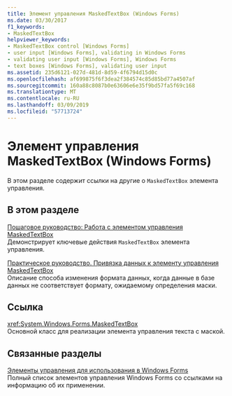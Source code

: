 ```yaml
---
title: Элемент управления MaskedTextBox (Windows Forms)
ms.date: 03/30/2017
f1_keywords:
- MaskedTextBox
helpviewer_keywords:
- MaskedTextBox control [Windows Forms]
- user input [Windows Forms], validating in Windows Forms
- validating user input [Windows Forms], Windows Forms
- text boxes [Windows Forms], validating user input
ms.assetid: 235d6121-027d-481d-8d59-4f6794d15d0c
ms.openlocfilehash: af699875f6f3dea2f384574c85d85bd77a4507af
ms.sourcegitcommit: 160a88c8087b0e63606e6e35f9bd57fa5f69c168
ms.translationtype: MT
ms.contentlocale: ru-RU
ms.lasthandoff: 03/09/2019
ms.locfileid: "57713724"
---
```

# <a name="maskedtextbox-control-windows-forms"></a>Элемент управления MaskedTextBox (Windows Forms)
В этом разделе содержит ссылки на другие о `MaskedTextBox` элемента управления.  
  
## <a name="in-this-section"></a>В этом разделе  
 [Пошаговое руководство: Работа с элементом управления MaskedTextBox](walkthrough-working-with-the-maskedtextbox-control.md)  
 Демонстрирует ключевые действия `MaskedTextBox` элемента управления.  
  
 [Практическое руководство. Привязка данных к элементу управления MaskedTextBox](how-to-bind-data-to-the-maskedtextbox-control.md)  
 Описание способа изменения формата данных, когда данные в базе данных не соответствует формату, ожидаемому определения маски.  
  
## <a name="reference"></a>Ссылка  
 <xref:System.Windows.Forms.MaskedTextBox>  
 Основной класс для реализации элемента управления текста с маской.  
  
## <a name="related-sections"></a>Связанные разделы  
 [Элементы управления для использования в Windows Forms](controls-to-use-on-windows-forms.md)  
 Полный список элементов управления Windows Forms со ссылками на информацию об их применении.
